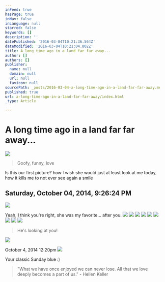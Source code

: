 ```yaml
---
inFeed: true
hasPage: true
inNav: false
inLanguage: null
starred: false
keywords: []
description: ''
datePublished: '2016-03-04T10:21:36.564Z'
dateModified: '2016-03-04T10:21:04.802Z'
title: A long time ago in a land far far away...
author: []
authors: []
publisher:
  name: null
  domain: null
  url: null
  favicon: null
sourcePath: _posts/2016-03-04-a-long-time-ago-in-a-land-far-far-away.md
published: true
url: a-long-time-ago-in-a-land-far-far-away/index.html
_type: Article

---
```

# A long time ago in a land far far away...
![](https://the-grid-user-content.s3-us-west-2.amazonaws.com/fa413645-3e33-4847-89dc-112552e9033b.jpg)

> Goofy, funny, love

Is this our first picture? how I wish she would just at least look at me today, how it kills me to not ever see again a smile

## ‎Saturday, ‎October ‎04, ‎2014, ‏‎9:26:24 PM
![](https://the-grid-user-content.s3-us-west-2.amazonaws.com/ceda3475-8ecd-42b4-93b3-311e16f86796.jpg)

Yeah, I think you're right, she was my favorite... after you.
![](https://the-grid-user-content.s3-us-west-2.amazonaws.com/7d925086-c7b4-48b3-803b-f1267309ec91.jpg)
![](https://the-grid-user-content.s3-us-west-2.amazonaws.com/d57df5bc-ea94-4814-b619-02fede4b5912.jpg)
![](https://the-grid-user-content.s3-us-west-2.amazonaws.com/ba877552-2c55-47e4-9249-752ddc822ace.jpg)
![](https://the-grid-user-content.s3-us-west-2.amazonaws.com/2a8d5a0a-8026-43c6-9008-bf1f2149ddc2.jpg)
![](https://the-grid-user-content.s3-us-west-2.amazonaws.com/a034966c-7892-47d0-bad8-1c12d5b8ab95.jpg)
![](https://the-grid-user-content.s3-us-west-2.amazonaws.com/298fd106-b442-4e71-bd1d-f91489bb567c.jpg)
![](https://the-grid-user-content.s3-us-west-2.amazonaws.com/ce4b121f-da20-4c62-ac37-10be25fafff6.jpg)
![](https://the-grid-user-content.s3-us-west-2.amazonaws.com/feb9680b-f9e6-48d7-96c0-7dfe994c0b4b.jpg)
![](https://the-grid-user-content.s3-us-west-2.amazonaws.com/b31e3afc-f893-4a36-96a3-80ae556dce48.jpg)

> He's looking at you!

![](https://the-grid-user-content.s3-us-west-2.amazonaws.com/52f0ccd5-573a-45d4-a003-064432d118e4.jpg)

October 4, 2014 12:20pm
![](https://the-grid-user-content.s3-us-west-2.amazonaws.com/53174f69-c719-4615-b1f5-fcfa8d216956.jpg)

Your classic Sunday blue :)

> "What we have once enjoyed we can never lose. All that we love deeply becomes a part of us." - Hellen Keller